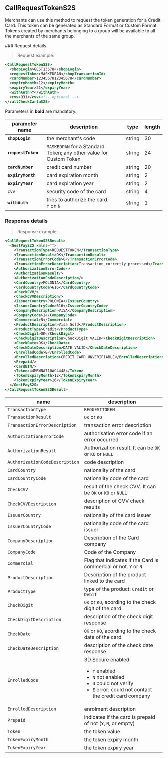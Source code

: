 ## CallRequestTokenS2S

Merchants can use this method to request the token generation for a Credit Card. This token can be generated as Standard Format or Custom Format. Tokens created by merchants belonging to a group will be available to all the merchants of the same group.


### Request details 

> Request example: 

```xml
<CallRequestTokenS2S>
  <shopLogin>GEST13578</shopLogin>
  <requestToken>MASKEDPAN</shopTransactionId>
  <cardNumber>1234567812345678</cardNumber>
  <expiryMonth>12</expiryMonth>
  <expiryYear>21</expiryYear>
  <withAuth>Y</withAuth>
  <cvv>931</cvv><!-- optional -->
</callCheckCartaS2S>
```

Parameters in **bold** are mandatory. 

| parameter name | description | type | length | 
| -------------- | ----------- | -----|--------| 
| **`shopLogin`** | the merchant's code | string | 30 |
| **`requestToken`** | `MASKEDPAN` for a Standard Token; any other value for Custom Token | string | 24  
| **`cardNumber`** | credit card number | string | 20 | 
| **`expiryMonth`** | card expiration month | string | 2
| **`expiryYear`** | card expiration year | string | 2 
| `cvv` | security code of the card | string | 4
| **`withAuth`** | tries to authorize the card. <br> `Y` on `N` | string | 1
 
### Response details

> Response example: 

```xml
<CallRequestTokenS2SResult>
  <GestPayS2S xmlns="">
    <TransactionType>REQUESTTOKEN</TransactionType>
    <TransactionResult>OK</TransactionResult>
    <TransactionErrorCode>0</TransactionErrorCode>
    <TransactionErrorDescription>Transaction correctly processed</TransactionErrorDescription>
    <AuthorizationErrorCode/>
    <AuthorizationResult/>
    <AuthorizationCodeDescription/>
    <CardCountry>POLONIA</CardCountry>
    <CardCountryCode>616</CardCountryCode>
    <CheckCVV/>
    <CheckCVVDescription/>
    <IssuerCountry>POLONIA</IssuerCountry>
    <IssuerCountryCode>616</IssuerCountryCode>
    <CompanyDescription>VISA</CompanyDescription>
    <CompanyCode>1</CompanyCode>
    <Commercial>N</Commercial>
    <ProductDescription>Visa Gold</ProductDescription>
    <ProductType>Credit</ProductType>
    <CheckDigit>OK</CheckDigit>
    <CheckDigitDescription>CheckDigit VALID</CheckDigitDescription>
    <CheckDate>OK</CheckDate>
    <CheckDateDescription>DATE VALID</CheckDateDescription>
    <EnrolledCode>E</EnrolledCode>
    <EnrolledDescription>CREDIT CARD UNVERIFIABLE</EnrolledDescription>
    <Prepaid/>
    <CardBIN/>
    <Token>44MRWNA710AC4448</Token>
    <TokenExpiryMonth>12</TokenExpiryMonth>
    <TokenExpiryYear>16</TokenExpiryYear>
  </GestPayS2S>
</CallRequestTokenS2SResult>
```

| name | description 
| ---- | -----------
| `TransactionType` | `REQUESTTOKEN`
| `TransactionResult` | `OK` or `KO`
| `TransactionErrorDescription` | transaction error description
| `AuthorizationErrorCode` | authorisation error code if an error occurred
| `AuthorizationResult` | Authorization result. It can be `OK` or `KO` or `NULL`
| `AuthorizationCodeDescription` | code description 
| `CardCountry` | nationality of the card 
| `CardCountryCode` | nationality code of the card 
| `CheckCVV` | result of the check CVV. It can be `OK` or `KO` or `NULL`
| `CheckCVVDescription` | description of CVV check results
| `IssuerCountry` | nationality of the card issuer 
| `IssuerCountryCode` | nationality code of the card issuer
| `CompanyDescription` | Description of the Card company 
| `CompanyCode` | Code of the Company 
| `Commercial` | Flag that indicates if the Card is commercial or not. `Y` or `N`
| `ProductDescription` | Description of the product linked to the card 
| `ProductType` | type of the product: `Credit` or `Debit`
| `CheckDigit` | `OK` or `KO`, acording to the check digit of the card 
| `CheckDigitDescription` | description of the check digit response
| `CheckDate` | `OK` or `KO`, acording to the check date of the card 
| `CheckDateDescription` | description of the check date response  
| `EnrolledCode` | 3D Secure enabled: <ul><li>`Y` enabled </li><li>`N` not enabled</li><li>`U` could not verify</li><li>`E` error: could not contact the credit card company</li></ul>  
| `EnrolledDescription` | enrolment description 
| `Prepaid` | indicates if the card is prepaid of not (`Y`, `N`, or empty)
| `Token` | the token value 
| `TokenExpiryMonth` | the token expiry month 
| `TokenExpiryYear` | the token expiry year 

